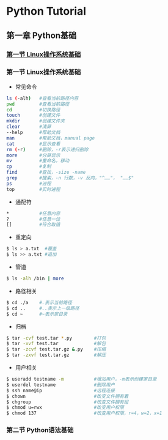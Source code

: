 # Python Tutorial
## 第一章 Python基础
### [第一节 Linux操作系统基础](./python_tutorial#第一节-linux操作系统基础-1)

### 第一节 Linux操作系统基础
- 常见命令
```bash
ls (-alh)   #查看当前路径内容
pwd         #查看当前路径
cd          #切换路径
touch       #创建文件
mkdir       #创建文件夹
clear       #清屏
--help      #帮助文档
man         #帮助文档，manual page
cat         #显示查看
rm (-r)     #删除，-r表示递归删除
more        #分屏显示
mv          #重命名，移动
cp          #复制
find        #查找，-size -name 
grep        #搜索，-n 行数，-v 反向，"^……"， "……$" 
ps          #进程
top         #实时进程
```

- 通配符
```bash
*           #任意内容
?           #任意一位
[]          #符合取值
```

- 重定向
```bash
$ ls > a.txt  #覆盖
$ ls >> a.txt #追加
```

- 管道
```bash
$ ls -alh /bin | more
```

- 路径相关
```bash
$ cd ./a    #.表示当前路径
$ cd ..     #..表示上一级路径
$ cd ~      #~表示家目录
```

- 归档
```bash
$ tar -cvf test.tar *.py        #打包
$ tar -xvf test.tar             #解包
$ tar -zcvf test.tar.gz &.py    #压缩
$ tar -zxvf test.tar.gz         #解压
```

- 用户相关
```bash
$ useradd testname -m           #增加用户，-m表示创建家目录
$ userdel testname              #删除用户
$ ssh name@ip                   #远程连接
$ chown                         #改变文件拥有着
$ chgroup                       #改变文件拥有组
$ chmod u=rwx                   #改变用户权限
$ chmod 137                     #改变用户权限，r=4，w=2，x=1
```

### 第二节 Python语法基础
